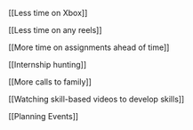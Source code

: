 [[Less time on Xbox]]

[[Less time on any reels]] 

[[More time on assignments ahead of time]]

[[Internship hunting]]

[[More calls to family]]

[[Watching skill-based videos to develop skills]]

[[Planning Events]]
